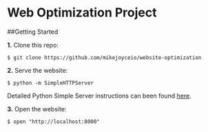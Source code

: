 # Web Optimization Project


##Getting Started

**1.** Clone this repo:

```
$ git clone https://github.com/mikejoyceio/website-optimization
````

**2.** Serve the website:

```
$ python -m SimpleHTTPServer
```

Detailed Python Simple Server instructions can been found [here](https://docs.python.org/2/library/basehttpserver.html).

**3.** Open the website:

```
$ open "http://localhost:8000"